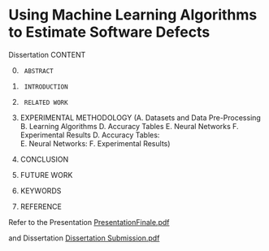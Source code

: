 # Using Machine Learning Algorithms to Estimate Software Defects
Dissertation 
CONTENT

0.  	ABSTRACT
1.   	INTRODUCTION
2.  	RELATED WORK 
3. 	EXPERIMENTAL METHODOLOGY (A.	Datasets and Data Pre-Processing
	B.	Learning Algorithms
	D.	 Accuracy Tables
	E.	 Neural Networks
	F.	Experimental Results
	D.	 Accuracy Tables:  
	E.	 Neural Networks:
	F. 	Experimental Results)
	
4.	CONCLUSION
5. 	FUTURE WORK
6.	KEYWORDS	
7.	REFERENCE

Refer to the Presentation [PresentationFinale.pdf](https://github.com/Heimeinsheu/software_defects_phase1/files/11646026/PresentationFinale.pdf)

and Dissertation [Dissertation Submission.pdf](https://github.com/Heimeinsheu/software_defects_phase1/files/11646028/Dissertation.Submission.pdf)
